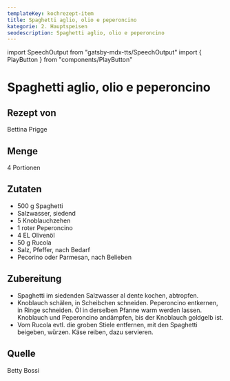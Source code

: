 ```yaml
---
templateKey: kochrezept-item
title: Spaghetti aglio, olio e peperoncino
kategorie: 2. Hauptspeisen
seodescription: Spaghetti aglio, olio e peperoncino
---
```

import SpeechOutput from "gatsby-mdx-tts/SpeechOutput"
import { PlayButton } from "components/PlayButton"

<SpeechOutput id="kochrezept-bettina-prigge-spaghetti-aglio-olio-peperoncino" customPlayButton={PlayButton}>

# Spaghetti aglio, olio e peperoncino

## Rezept von

Bettina Prigge

## Menge
4 Portionen

## Zutaten
- 500 g Spaghetti
- Salzwasser, siedend
- 5 Knoblauchzehen
- 1 roter Peperoncino
- 4 EL Olivenöl
- 50 g Rucola
- Salz, Pfeffer, nach Bedarf
- Pecorino oder Parmesan, nach
Belieben


## Zubereitung
- Spaghetti im siedenden Salzwasser al dente kochen, abtropfen.
- Knoblauch schälen, in Scheibchen schneiden. Peperoncino
entkernen, in Ringe schneiden. Öl in derselben Pfanne warm
werden lassen. Knoblauch und Peperoncino andämpfen, bis der
Knoblauch goldgelb ist.
- Vom Rucola evtl. die groben Stiele entfernen, mit den Spaghetti
beigeben, würzen. Käse reiben, dazu servieren.

## Quelle
Betty Bossi

</SpeechOutput>